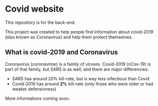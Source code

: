 # Covid website

This repository is for the back-end.

This project was created to help people find information about covid-2019 (also known as Coronavirus) and help them protect themselves.

## What is covid-2019 and Coronavirus

Coronavirus (*coronavirae*) is a family of viruses. Covid-2019 (nCov-19) is part of that family, but SARS is as well, and there are major differencies:

* SARS has around 20% kill-rate, but is way less infectious than Covid
* Covid-2019 has around **2%** kill-rate (only those who were older or had weaker defensivness)

More informations coming soon.
